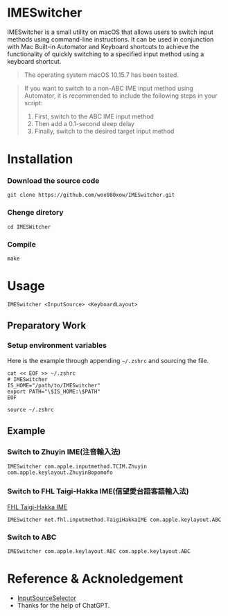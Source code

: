 # IMESwitcher
IMESwitcher is a small utility on macOS that allows users to switch input methods using command-line instructions. It can be used in conjunction with Mac Built-in Automator and Keyboard shortcuts to achieve the functionality of quickly switching to a specified input method using a keyboard shortcut.
> The operating system macOS 10.15.7 has been tested.

> If you want to switch to a non-ABC IME input method using Automator, it is recommended to include the following steps in your script: 
> 1. First, switch to the ABC IME input method
> 2. Then add a 0.1-second sleep delay
> 3. Finally, switch to the desired target input method

# Installation
### Download the source code
```
git clone https://github.com/wox080xow/IMESwitcher.git
```
### Chenge diretory
```
cd IMESWitcher
```
### Compile
```
make
```
# Usage
```
IMESwitcher <InputSource> <KeyboardLayout>
```

## Preparatory Work
### Setup environment variables 

Here is the example through appending `~/.zshrc` and sourcing the file.
```
cat << EOF >> ~/.zshrc
# IMESwitcher
IS_HOME="/path/to/IMESwitcher"
export PATH="\$IS_HOME:\$PATH"
EOF
```
```
source ~/.zshrc
```
## Example
### Switch to Zhuyin IME(注音輸入法)
```
IMESwitcher com.apple.inputmethod.TCIM.Zhuyin com.apple.keylayout.ZhuyinBopomofo
```

### Switch to FHL Taigi-Hakka IME(信望愛台語客語輸入法)
[FHL Taigi-Hakka IME](https://taigi.fhl.net/TaigiIME/)
```
IMESwitcher net.fhl.inputmethod.TaigiHakkaIME com.apple.keylayout.ABC
```

### Switch to ABC
```
IMESwitcher com.apple.keylayout.ABC com.apple.keylayout.ABC
```
# Reference & Acknoledgement
- [InputSourceSelector](https://github.com/minoki/InputSourceSelector)
- Thanks for the help of ChatGPT.